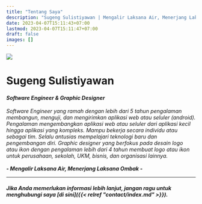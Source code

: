 ```yaml
---
title: "Tentang Saya"
description: "Sugeng Sulistiyawan | Mengalir Laksana Air, Menerjang Laksana Ombak"
date: 2023-04-07T15:11:43+07:00
lastmod: 2023-04-07T15:11:47+07:00
draft: false
images: []
---
```


<div class="text-center mb-5">
    <img src="https://avatars.githubusercontent.com/u/16300077" class="img-thumbnail rounded-4 w-100" style="max-width: 300px;" />
    <h1>Sugeng Sulistiyawan</h1>
    <h4><em>Software Engineer & Graphic Designer</em></h4>
    <p class="text-muted">
      <em>
      Software Engineer yang ramah dengan lebih dari 5 tahun pengalaman membangun, menguji, dan mengirimkan aplikasi web atau seluler (android). Pengalaman mengembangkan aplikasi web atau seluler dari aplikasi kecil hingga aplikasi yang kompleks. Mampu bekerja secara individu atau sebagai tim. Selalu antusias mempelajari teknologi baru dan pengembangan diri. Graphic designer yang berfokus pada desain logo atau ikon dengan pengalaman lebih dari 4 tahun membuat logo atau ikon untuk perusahaan, sekolah, UKM, bisnis, dan organisasi lainnya.
      </em>
      <br>
      <br>
      <strong><em>- Mengalir Laksana Air, Menerjang Laksana Ombak -</em></strong>
    </p>
</div>

---

##### Jika Anda memerlukan informasi lebih lanjut, jangan ragu untuk menghubungi saya [di sini]({{< relref "contact/index.md" >}}).
